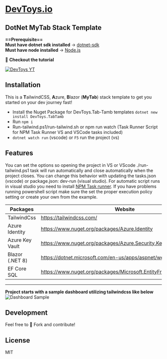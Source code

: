 # [DevToys.io](https://devtoys.io)

## DotNet MyTab Stack Template

**==Prerequisite==**  
**Must have dotnet sdk installed** -> [dotnet-sdk](https://dotnet.microsoft.com/en-us/download)  
**Must have node installed** -> [Node.js](https://nodejs.org/en)  

👀 **Checkout the tutorial** 

[![DevToys YT](https://img.youtube.com/vi/mDnbV9ruiyY/0.jpg)](https://www.youtube.com/watch?v=mDnbV9ruiyY&ab_channel=DevToys)  

## Installation

This is a **T**ailwindCSS, **A**zure, **B**lazor (**MyTab**) stack template to get you started on your dev journey fast!

- Install the Nuget Package for DevToys.Tab-Tamb templates
```dotnet new install DevToys.TabTamb```
- Run ``` npm i ```
- Run-tailwind.ps1/run-tailwind.sh or npm run watch (Task Runner Script for NPM Task Runner VS and VSCode tasks included)  
- ``` dotnet watch run ``` (vscode) or ``` F5 ``` run the project (vs)

## Features

You can set the options so opening the project in VS or VScode ./run-tailwind.ps1 task will run automatically and close automatically when the project closes. You can change this behavior with updating the tasks.json (vscode) or package.json: dev-run (visual studio). For automatic script runs in visual studio you need to install [NPM Task runner](https://marketplace.visualstudio.com/items?itemName=MadsKristensen.NPMTaskRunner). If you have problems running powershell script make sure the set the proper execution policy setting or create your own from the example.  

| Packages | Website | Version |
| ------ | ------ | ----- |
| TailwindCss | <https://tailwindcss.com/> | 3.4.1
| Azure Identity | <https://www.nuget.org/packages/Azure.Identity> | 8.0.1
| Azure Key Vault | <https://www.nuget.org/packages/Azure.Security.KeyVault.Secrets> | 8.0.1
| Blazor (.NET 8) | <https://dotnet.microsoft.com/en-us/apps/aspnet/web-apps/blazor> | 8.0.1
| EF Core SQL | <https://www.nuget.org/packages/Microsoft.EntityFrameworkCore/8.0.1> | 8.0.1
___

**Project starts with a sample dashboard utilizing tailwindcss like below**
 ![Dashboard Sample](./sample_dashboard.png "Dashboard Sample")

## Development

Feel free to 🍴 Fork and contribute!

## License

MIT
